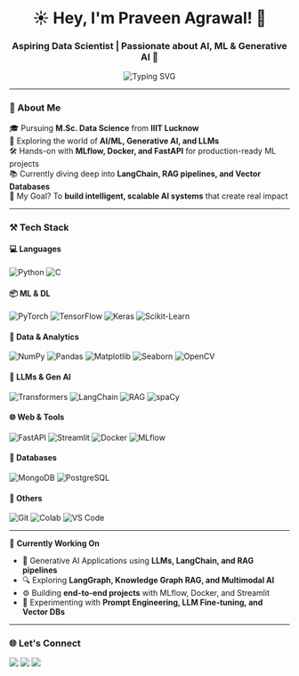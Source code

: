 <h1 align="center">☀️ Hey, I'm Praveen Agrawal! 🙏</h1>
<h3 align="center">Aspiring Data Scientist | Passionate about AI, ML & Generative AI 🚀</h3>

<p align="center">
  <img src="https://readme-typing-svg.demolab.com?font=Fira+Code&duration=2500&pause=1000&color=5BC0EB&center=true&vCenter=true&width=435&lines=M.Sc+(Data+Science)+@+IIIT+Lucknow;Lifelong+Learner+%F0%9F%93%9A;Exploring+Generative+AI+%7C+LangChain+%7C+RAG" alt="Typing SVG" />
</p>

---

### 🧠 About Me

🎓 Pursuing **M.Sc. Data Science** from **IIIT Lucknow**  
🤖 Exploring the world of **AI/ML, Generative AI, and LLMs**  
🛠️ Hands-on with **MLflow, Docker, and FastAPI** for production-ready ML projects  
📚 Currently diving deep into **LangChain, RAG pipelines, and Vector Databases**  
🎯 My Goal? To **build intelligent, scalable AI systems** that create real impact  

---

### ⚒️ Tech Stack

#### 💻 Languages  
![Python](https://img.shields.io/badge/-Python-0D1117?style=flat&logo=python&logoColor=blue)
![C](https://img.shields.io/badge/-C-0D1117?style=flat&logo=c)

#### 📦 ML & DL  
![PyTorch](https://img.shields.io/badge/-PyTorch-0D1117?style=flat&logo=pytorch)
![TensorFlow](https://img.shields.io/badge/-TensorFlow-0D1117?style=flat&logo=tensorflow)
![Keras](https://img.shields.io/badge/-Keras-0D1117?style=flat&logo=keras)
![Scikit-Learn](https://img.shields.io/badge/-Scikit--Learn-0D1117?style=flat&logo=scikitlearn)

#### 🧪 Data & Analytics  
![NumPy](https://img.shields.io/badge/-NumPy-0D1117?style=flat&logo=numpy)
![Pandas](https://img.shields.io/badge/-Pandas-0D1117?style=flat&logo=pandas)
![Matplotlib](https://img.shields.io/badge/-Matplotlib-0D1117?style=flat&logo=plotly)
![Seaborn](https://img.shields.io/badge/-Seaborn-0D1117?style=flat&logo=seaborn)
![OpenCV](https://img.shields.io/badge/-OpenCV-0D1117?style=flat&logo=opencv)

#### 🤖 LLMs & Gen AI  
![Transformers](https://img.shields.io/badge/-Transformers-0D1117?style=flat&logo=huggingface)
![LangChain](https://img.shields.io/badge/-LangChain-0D1117?style=flat)
![RAG](https://img.shields.io/badge/-RAG-0D1117?style=flat)
![spaCy](https://img.shields.io/badge/-spaCy-0D1117?style=flat)

#### 🌐 Web & Tools  
![FastAPI](https://img.shields.io/badge/-FastAPI-0D1117?style=flat&logo=fastapi)
![Streamlit](https://img.shields.io/badge/-Streamlit-0D1117?style=flat&logo=streamlit)
![Docker](https://img.shields.io/badge/-Docker-0D1117?style=flat&logo=docker)
![MLflow](https://img.shields.io/badge/-MLflow-0D1117?style=flat)

#### 💾 Databases  
![MongoDB](https://img.shields.io/badge/-MongoDB-0D1117?style=flat&logo=mongodb)
![PostgreSQL](https://img.shields.io/badge/-PostgreSQL-0D1117?style=flat&logo=postgresql)

#### 🧰 Others  
![Git](https://img.shields.io/badge/-Git-0D1117?style=flat&logo=git)
![Colab](https://img.shields.io/badge/-Colab-0D1117?style=flat&logo=googlecolab)
![VS Code](https://img.shields.io/badge/-VSCode-0D1117?style=flat&logo=visualstudiocode)

---

📌 **Currently Working On**
- 🧠 Generative AI Applications using **LLMs, LangChain, and RAG pipelines**  
- 🔍 Exploring **LangGraph, Knowledge Graph RAG, and Multimodal AI**  
- ⚙️ Building **end-to-end projects** with MLflow, Docker, and Streamlit  
- 🧪 Experimenting with **Prompt Engineering, LLM Fine-tuning, and Vector DBs**

---

### 🌐 Let's Connect

<p align="left">
  <a href="https://www.linkedin.com/in/praveen-agrawal"><img src="https://img.shields.io/badge/-LinkedIn-blue?style=flat&logo=linkedin" /></a>
  <a href="https://www.kaggle.com/praveenagrawal"><img src="https://img.shields.io/badge/-Kaggle-blue?style=flat&logo=kaggle" /></a>
  <a href="mailto:praveenagarwal@gmail.com"><img src="https://img.shields.io/badge/-Gmail-D14836?style=flat&logo=gmail&logoColor=white" /></a>
</p>
